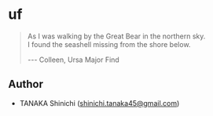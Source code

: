 # uf

> As I was walking by the Great Bear in the northern sky.  
> I found the seashell missing from the shore below.
> 
> --- Colleen, Ursa Major Find

## Author

- TANAKA Shinichi (<shinichi.tanaka45@gmail.com>)
